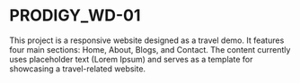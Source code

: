 # PRODIGY_WD-01
This project is a responsive website designed as a travel demo. It features four main sections: Home, About, Blogs, and Contact. The content currently uses placeholder text (Lorem Ipsum) and serves as a template for showcasing a travel-related website. 
